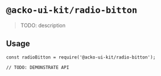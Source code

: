 # `@acko-ui-kit/radio-bitton`

> TODO: description

## Usage

```
const radioBitton = require('@acko-ui-kit/radio-bitton');

// TODO: DEMONSTRATE API
```

